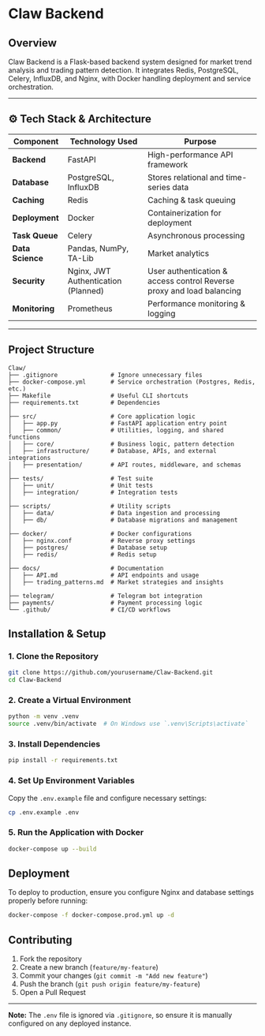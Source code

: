 # Claw Backend

## Overview
Claw Backend is a Flask-based backend system designed for market trend analysis and trading pattern detection. It integrates Redis, PostgreSQL, Celery, InfluxDB, and Nginx, with Docker handling deployment and service orchestration.

---

## ⚙️ Tech Stack & Architecture

| Component        | Technology Used  | Purpose |
|-----------------|-----------------|---------|
| **Backend**     | FastAPI          | High-performance API framework |
| **Database**    | PostgreSQL, InfluxDB | Stores relational and time-series data |
| **Caching**     | Redis            | Caching & task queuing |
| **Deployment**  | Docker            | Containerization for deployment |
| **Task Queue**  | Celery           | Asynchronous processing |
| **Data Science**| Pandas, NumPy, TA-Lib | Market analytics |
| **Security**    | Nginx, JWT Authentication (Planned) | User authentication & access control Reverse proxy and load balancing |
| **Monitoring**  | Prometheus       | Performance monitoring & logging |

---



## Project Structure
```plaintext
Claw/
├── .gitignore               # Ignore unnecessary files
├── docker-compose.yml       # Service orchestration (Postgres, Redis, etc.)
├── Makefile                 # Useful CLI shortcuts
├── requirements.txt         # Dependencies
│
├── src/                     # Core application logic
│   ├── app.py               # FastAPI application entry point
│   ├── common/              # Utilities, logging, and shared functions
│   ├── core/                # Business logic, pattern detection
│   ├── infrastructure/      # Database, APIs, and external integrations
│   ├── presentation/        # API routes, middleware, and schemas
│
├── tests/                   # Test suite
│   ├── unit/                # Unit tests
│   ├── integration/         # Integration tests
│
├── scripts/                 # Utility scripts
│   ├── data/                # Data ingestion and processing
│   ├── db/                  # Database migrations and management
│
├── docker/                  # Docker configurations
│   ├── nginx.conf           # Reverse proxy settings
│   ├── postgres/            # Database setup
│   ├── redis/               # Redis setup
│
├── docs/                    # Documentation
│   ├── API.md               # API endpoints and usage
│   ├── trading_patterns.md  # Market strategies and insights
│
├── telegram/                # Telegram bot integration
├── payments/                # Payment processing logic
└── .github/                 # CI/CD workflows
```

## Installation & Setup
### 1. Clone the Repository
```sh
git clone https://github.com/yourusername/Claw-Backend.git
cd Claw-Backend
```

### 2. Create a Virtual Environment
```sh
python -m venv .venv
source .venv/bin/activate  # On Windows use `.venv\Scripts\activate`
```

### 3. Install Dependencies
```sh
pip install -r requirements.txt
```

### 4. Set Up Environment Variables
Copy the `.env.example` file and configure necessary settings:
```sh
cp .env.example .env
```

### 5. Run the Application with Docker
```sh
docker-compose up --build
```

## Deployment
To deploy to production, ensure you configure Nginx and database settings properly before running:
```sh
docker-compose -f docker-compose.prod.yml up -d
```

## Contributing
1. Fork the repository
2. Create a new branch (`feature/my-feature`)
3. Commit your changes (`git commit -m "Add new feature"`)
4. Push the branch (`git push origin feature/my-feature`)
5. Open a Pull Request

---

**Note:** The `.env` file is ignored via `.gitignore`, so ensure it is manually configured on any deployed instance.

